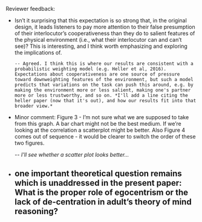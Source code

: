 Reviewer feedback:

* Isn’t it surprising that this expectation is so strong
that, in the original design, it leads listeners to pay more attention
to their false presumption of their interlocutor’s cooperativeness
than they do to salient features of the physical environment (i.e.,
what their interlocutor can and can’t see)? This is interesting, and I
think worth emphasizing and exploring the implications of.

      -- Agreed. I think this is where our results are consistent with a probabilistic weighting model (e.g. Heller et al, 2016). Expectations about cooperativeness are one source of pressure toward downweighting features of the environment, but such a model predicts that variations on the task can push this around, e.g. by making the environment more or less salient, making one's partner more or less trustworthy, and so on. *I'll add a line citing the heller paper (now that it's out), and how our results fit into that broader view.*

* Minor comment: Figure 3 - I’m not sure what we are supposed to take
from this graph. A bar chart might not be the best medium. If we’re
looking at the correlation a scatterplot might be better. Also Figure 4
comes out of sequence - it would be clearer to switch the order of these
two figures.

    -- *I'll see whether a scatter plot looks better...*

* one important theoretical question remains which is unaddressed in the
present paper: What is the proper role of egocentrism or the lack of
de-centration in adult’s theory of mind reasoning?
    -- 
	      